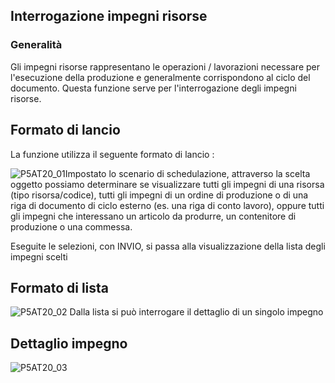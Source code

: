 ## Interrogazione impegni risorse
### Generalità
Gli impegni risorse rappresentano le operazioni / lavorazioni necessare per l'esecuzione della produzione e generalmente corrispondono al ciclo del documento.
Questa funzione serve per l'interrogazione degli impegni risorse.

## Formato di lancio
La funzione utilizza il seguente formato di lancio : 

![P5AT20_01](https://doc.smeup.com/immagini/MBDOC_OGG-P_P5AT20/P5AT20_01.png)Impostato lo scenario di schedulazione, attraverso la scelta oggetto possiamo determinare se visualizzare tutti gli impegni di una risorsa (tipo risorsa/codice), tutti gli impegni di un ordine di produzione o di una riga di documento di ciclo esterno (es. una riga di conto lavoro), oppure tutti gli impegni che interessano un articolo da produrre, un contenitore di produzione o una commessa.

Eseguite le selezioni, con INVIO, si passa alla visualizzazione della lista degli impegni scelti

## Formato di lista
![P5AT20_02](https://doc.smeup.com/immagini/MBDOC_OGG-P_P5AT20/P5AT20_02.png)
Dalla lista si può interrogare il dettaglio di un singolo impegno

## Dettaglio impegno
![P5AT20_03](https://doc.smeup.com/immagini/MBDOC_OGG-P_P5AT20/P5AT20_03.png)
